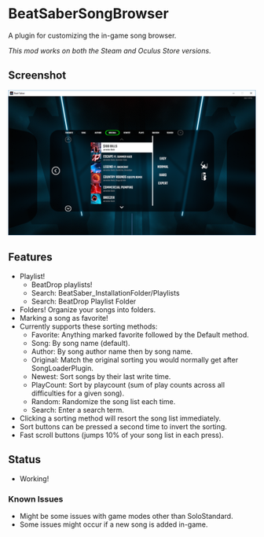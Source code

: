 # BeatSaberSongBrowser
A plugin for customizing the in-game song browser.

*This mod works on both the Steam and Oculus Store versions.*

## Screenshot

![Alt text](/Screenshot.png?raw=true "Screenshot")

## Features
- Playlist!
  - BeatDrop playlists!
  - Search: BeatSaber_InstallationFolder/Playlists
  - Search: BeatDrop Playlist Folder
- Folders!  Organize your songs into folders.
- Marking a song as favorite!
- Currently supports these sorting methods:
  - Favorite: Anything marked favorite followed by the Default method.
  - Song: By song name (default).
  - Author: By song author name then by song name.  
  - Original: Match the original sorting you would normally get after SongLoaderPlugin.
  - Newest: Sort songs by their last write time.
  - PlayCount: Sort by playcount (sum of play counts across all difficulties for a given song).
  - Random: Randomize the song list each time.
  - Search: Enter a search term.
- Clicking a sorting method will resort the song list immediately.
- Sort buttons can be pressed a second time to invert the sorting.
- Fast scroll buttons (jumps 10% of your song list in each press).

## Status
- Working!

### Known Issues
- Might be some issues with game modes other than SoloStandard.
- Some issues might occur if a new song is added in-game.

